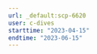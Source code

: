 ```yaml
---
url: _default:scp-6620
user: c-dives
starttime: "2023-04-15"
endtime: "2023-06-15"
---
```

<reserve />